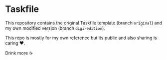 # Taskfile
This repository contains the original Taskfile template (branch `original`) and my own modified version (branch `digi-edition`).

This repo is mostly for my own reference but its public and also sharing is caring ❤.

Drink more ☕
